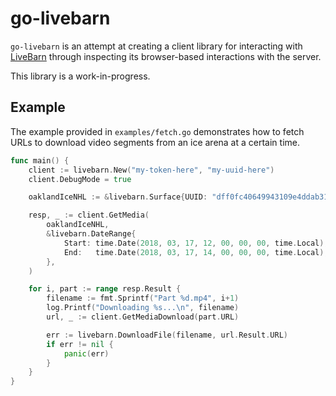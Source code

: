 # go-livebarn

`go-livebarn` is an attempt at creating a client library for interacting with
[LiveBarn](https://livebarn.com) through inspecting its browser-based
interactions with the server.

This library is a work-in-progress.

## Example

The example provided in `examples/fetch.go` demonstrates how to fetch URLs to
download video segments from an ice arena at a certain time.

```go
func main() {
	client := livebarn.New("my-token-here", "my-uuid-here")
	client.DebugMode = true

	oaklandIceNHL := &livebarn.Surface{UUID: "dff0fc40649943109e4ddab3118f3da2"}

	resp, _ := client.GetMedia(
		oaklandIceNHL,
		&livebarn.DateRange{
			Start: time.Date(2018, 03, 17, 12, 00, 00, 00, time.Local),
			End:   time.Date(2018, 03, 17, 14, 00, 00, 00, time.Local),
		},
	)

	for i, part := range resp.Result {
		filename := fmt.Sprintf("Part %d.mp4", i+1)
		log.Printf("Downloading %s...\n", filename)
		url, _ := client.GetMediaDownload(part.URL)

		err := livebarn.DownloadFile(filename, url.Result.URL)
		if err != nil {
			panic(err)
		}
	}
}
```
